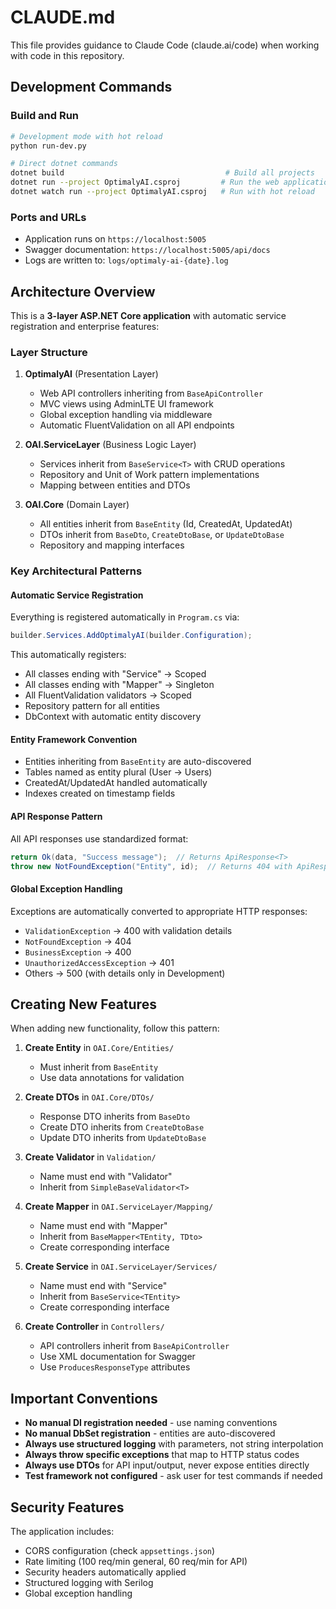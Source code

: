 # CLAUDE.md

This file provides guidance to Claude Code (claude.ai/code) when working with code in this repository.

## Development Commands

### Build and Run
```bash
# Development mode with hot reload
python run-dev.py

# Direct dotnet commands
dotnet build                                    # Build all projects
dotnet run --project OptimalyAI.csproj         # Run the web application
dotnet watch run --project OptimalyAI.csproj   # Run with hot reload
```

### Ports and URLs
- Application runs on `https://localhost:5005`
- Swagger documentation: `https://localhost:5005/api/docs`
- Logs are written to: `logs/optimaly-ai-{date}.log`

## Architecture Overview

This is a **3-layer ASP.NET Core application** with automatic service registration and enterprise features:

### Layer Structure
1. **OptimalyAI** (Presentation Layer)
   - Web API controllers inheriting from `BaseApiController`
   - MVC views using AdminLTE UI framework
   - Global exception handling via middleware
   - Automatic FluentValidation on all API endpoints

2. **OAI.ServiceLayer** (Business Logic Layer)
   - Services inherit from `BaseService<T>` with CRUD operations
   - Repository and Unit of Work pattern implementations
   - Mapping between entities and DTOs

3. **OAI.Core** (Domain Layer)
   - All entities inherit from `BaseEntity` (Id, CreatedAt, UpdatedAt)
   - DTOs inherit from `BaseDto`, `CreateDtoBase`, or `UpdateDtoBase`
   - Repository and mapping interfaces

### Key Architectural Patterns

#### Automatic Service Registration
Everything is registered automatically in `Program.cs` via:
```csharp
builder.Services.AddOptimalyAI(builder.Configuration);
```

This automatically registers:
- All classes ending with "Service" → Scoped
- All classes ending with "Mapper" → Singleton
- All FluentValidation validators → Scoped
- Repository pattern for all entities
- DbContext with automatic entity discovery

#### Entity Framework Convention
- Entities inheriting from `BaseEntity` are auto-discovered
- Tables named as entity plural (User → Users)
- CreatedAt/UpdatedAt handled automatically
- Indexes created on timestamp fields

#### API Response Pattern
All API responses use standardized format:
```csharp
return Ok(data, "Success message");  // Returns ApiResponse<T>
throw new NotFoundException("Entity", id);  // Returns 404 with ApiResponse
```

#### Global Exception Handling
Exceptions are automatically converted to appropriate HTTP responses:
- `ValidationException` → 400 with validation details
- `NotFoundException` → 404
- `BusinessException` → 400
- `UnauthorizedAccessException` → 401
- Others → 500 (with details only in Development)

## Creating New Features

When adding new functionality, follow this pattern:

1. **Create Entity** in `OAI.Core/Entities/`
   - Must inherit from `BaseEntity`
   - Use data annotations for validation

2. **Create DTOs** in `OAI.Core/DTOs/`
   - Response DTO inherits from `BaseDto`
   - Create DTO inherits from `CreateDtoBase`
   - Update DTO inherits from `UpdateDtoBase`

3. **Create Validator** in `Validation/`
   - Name must end with "Validator"
   - Inherit from `SimpleBaseValidator<T>`

4. **Create Mapper** in `OAI.ServiceLayer/Mapping/`
   - Name must end with "Mapper"
   - Inherit from `BaseMapper<TEntity, TDto>`
   - Create corresponding interface

5. **Create Service** in `OAI.ServiceLayer/Services/`
   - Name must end with "Service"
   - Inherit from `BaseService<TEntity>`
   - Create corresponding interface

6. **Create Controller** in `Controllers/`
   - API controllers inherit from `BaseApiController`
   - Use XML documentation for Swagger
   - Use `ProducesResponseType` attributes

## Important Conventions

- **No manual DI registration needed** - use naming conventions
- **No manual DbSet registration** - entities are auto-discovered
- **Always use structured logging** with parameters, not string interpolation
- **Always throw specific exceptions** that map to HTTP status codes
- **Always use DTOs** for API input/output, never expose entities directly
- **Test framework not configured** - ask user for test commands if needed

## Security Features

The application includes:
- CORS configuration (check `appsettings.json`)
- Rate limiting (100 req/min general, 60 req/min for API)
- Security headers automatically applied
- Structured logging with Serilog
- Global exception handling
